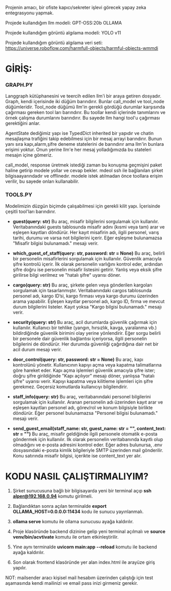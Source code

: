 Projenin amacı, bir ofiste kapıcı/sekreter işlevi görecek yapay zeka entegrasyonu yapmak.

Projede kullandığım llm modeli: GPT-OSS:20b OLLAMA

Projede kullandığım görüntü algılama modeli: YOLO v11

Projede kullandığım görüntü algılama veri seti: https://universe.roboflow.com/harmfull-objects/harmful-objects-wmmdi

# GİRİŞ:

### GRAPH.PY

Langgraph kütüphanesini ve teercih edilen llm'i bir araya getiren dosyadır. Graph, kendi içerisinde iki düğüm barındırır. Bunlar call_model ve 
tool_node düğümleridir. Tool_node düğümü llm'in gerekli gördüğü durumlar karşısında çağırması gereken tool ları barındırır. Bu toollar kendi 
içlerinde tanımlarını ve örnek çalışma durumlarını barındırır. Bu sayede llm hangi tool'u çağırması gerektiğini anlar.

AgentState dediğimiz yapı ise TypedDict inherited bir yapıdır ve chatin mesajlaşma trafiğini takip edebilmesi için bir mesaj arrayi barındırır.
Bunun yanı sıra kapı,alarm,şifre deneme statelerini de barındırır ama llm'in bunlara erişimi yoktur. Onun yerine llm'e her mesaj yolladığımızda
bu stateleri mesajın içine gömeriz.

call_model, response üretmek istediği zaman bu konuşma geçmişini paket haline getirip modele yollar ve cevap bekler. mdeol ssh ile bağlanılan 
şirket bilgisaayarındadır ve offlinedır. modele istek atılmadan önce toollara erişim verilir, bu sayede onları kullanabilir.

### TOOLS.PY

Modelimizin düzgün biçimde çalışabilmesi için gerekli kilit yapı. İçerisinde çeşitli tool'ları barındırır.

- **guest(query: str)**
  Bu araç, misafir bilgilerini sorgulamak için kullanılır. Veritabanındaki guests tablosunda misafir adını (kısmi veya tam) arar ve eşleşen 
  kayıtları döndürür. Her kayıt misafirin adı, ilgili personel, varış tarihi, durumu ve varsa not bilgilerini içerir. Eğer eşleşme bulunamazsa 
  "Misafir bilgisi bulunamadı." mesajı verir.

- **which_guest_of_staff(query: str, password: str = None)**
  Bu araç, belirli bir personelin misafirlerini sorgulamak için kullanılır. Güvenlik amacıyla şifre kontrolü içerir. İlk olarak personelin
  varlığını kontrol eder, ardından şifre doğru ise personelin misafir listesini getirir. Yanlış veya eksik şifre girilirse bilgi verilmez ve
  "hatalı şifre" uyarısı döner.

- **cargo(query: str)**
  Bu araç, şirkete gelen veya gönderilen kargoları sorgulamak için tasarlanmıştır. Veritabanındaki cargos tablosunda personel adı, kargo ID’si,
  kargo firması veya kargo durumu üzerinden arama yapabilir. Eşleşen kayıtlar personel adı, kargo ID, firma ve mevcut durum bilgilerini
  listeler. Kayıt yoksa "Kargo bilgisi bulunamadı." mesajı verir.

- **security(query: str)**
  Bu araç, acil durumlarda güvenlik çağırmak için kullanılır. Kullanıcı bir tehlike (yangın, hırsızlık, kavga, yaralanma vb.) bildirdiğinde
  güvenlik birimini olay yerine yönlendirir. Eğer sorgu belirli bir personele dair güvenlik bağlantısı içeriyorsa, ilgili personelin bilgilerini
  de döndürür. Her durumda güvenliği çağırdığına dair net bir acil durum mesajı verir.

- **door_control(query: str, password: str = None)**
  Bu araç, kapı kontrolünü yönetir. Kullanıcının kapıyı açma veya kapatma talimatlarına göre hareket eder. Kapı açma işlemleri güvenlik amacıyla
  şifre ister; doğru şifre girildiğinde "Kapı açılıyor" mesajı döner, yanlışsa "hatalı şifre" uyarısı verir. Kapıyı kapatma veya kilitleme
  işlemleri için şifre gerekmez. Geçersiz komutlarda kullanıcıyı bilgilendirir.

- **staff_info(query: str)**
  Bu araç, veritabanındaki personel bilgilerini sorgulamak için kullanılır. Aranan personelin adı üzerinden kayıt arar ve eşleşen kayıtları
  personel adı, görev/rol ve konum bilgisiyle birlikte döndürür. Eğer personel bulunamazsa "Personel bilgisi bulunamadı." mesajı verir.

- **send_guest_email(staff_name: str, guest_name: str = "", content_text: str = "")**
  Bu araç, misafir geldiğinde ilgili personele otomatik e-posta göndermek için kullanılır. İlk olarak personelin veritabanında kayıtlı olup
  olmadığını ve e-posta adresini kontrol eder. Eğer adres bulunursa, .env dosyasındaki e-posta kimlik bilgileriyle SMTP üzerinden mail
  gönderilir. Konu satırında misafir bilgisi, içerikte ise content_text yer alır.

# KODU NASIL ÇALIŞTIRMALIYIM?

  1) Şirket sunucusuna bağlı bir bilgisayarda yeni bir terminal açıp **ssh alper@192.168.0.94** komutu girilmeli.

  2) Bağlandıktan sonra açılan terminalde **export OLLAMA_HOST=0.0.0.0:11434** kodu ile sunucu yayınlanmalı.

  3) **ollama serve** komutu ile ollama sunucusu ayağa kaldırılır.

  4) Proje klasöründe backend dizinine gelip yeni terminal açılmalı ve **source venv/bin/acvtivate** komutu ile ortam etkinleştirilir.

  5) Yine aynı terminalde **uvicorn main:app --reload** komutu ile backend ayağa kaldırılır.

  6) Son olarak frontend klasöründe yer alan index.html ile arayüze giriş yapılır. 
 
NOT: mailsender aracı kişisel mail hesabım üzerinden çalıştığı için test aşamasında kendi mailinizi ve email pass inizi girmeniz gerekir. 
